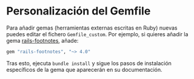 # Personalización del Gemfile

Para añadir gemas (herramientas externas escritas en Ruby) nuevas puedes editar el fichero `Gemfile_custom`. Por ejemplo, si quieres añadir la gema [rails-footnotes](https://github.com/josevalim/rails-footnotes), añade:

```ruby
gem "rails-footnotes", "~> 4.0"
```

Tras esto, ejecuta `bundle install` y sigue los pasos de instalación específicos de la gema que aparecerán en su documentación.

